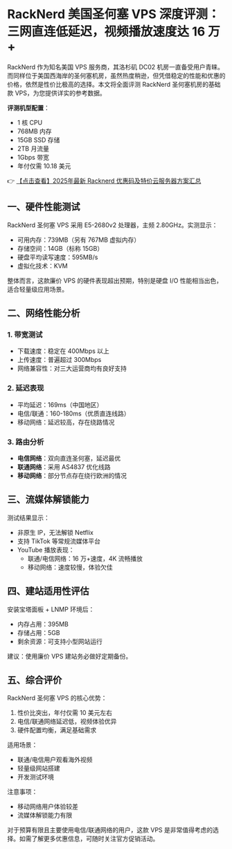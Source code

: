 # RackNerd 美国圣何塞 VPS 深度评测：三网直连低延迟，视频播放速度达 16 万+

RackNerd 作为知名美国 VPS 服务商，其洛杉矶 DC02 机房一直备受用户青睐。而同样位于美国西海岸的圣何塞机房，虽然热度稍逊，但凭借稳定的性能和优惠的价格，依然是性价比极高的选择。本文将全面评测 RackNerd 圣何塞机房的基础款 VPS，为您提供详实的参考数据。

**评测机型配置**：
- 1 核 CPU
- 768MB 内存
- 15GB SSD 存储
- 2TB 月流量
- 1Gbps 带宽
- 年付仅需 10.18 美元

👉 [【点击查看】2025年最新 Racknerd 优惠码及特价云服务器方案汇总](https://bit.ly/Rack_Nerd)

## 一、硬件性能测试

RackNerd 圣何塞 VPS 采用 E5-2680v2 处理器，主频 2.80GHz。实测显示：
- 可用内存：739MB（另有 767MB 虚拟内存）
- 存储空间：14GB（标称 15GB）
- 硬盘平均读写速度：595MB/s
- 虚拟化技术：KVM

整体而言，这款廉价 VPS 的硬件表现超出预期，特别是硬盘 I/O 性能相当出色，适合轻量级应用场景。

## 二、网络性能分析

### 1. 带宽测试
- 下载速度：稳定在 400Mbps 以上
- 上传速度：普遍超过 300Mbps
- 网络兼容性：对三大运营商均有良好支持

### 2. 延迟表现
- 平均延迟：169ms（中国地区）
- 电信/联通：160-180ms（优质直连线路）
- 移动网络：延迟较高，存在绕路情况

### 3. 路由分析
- **电信网络**：双向直连圣何塞，延迟最优
- **联通网络**：采用 AS4837 优化线路
- **移动网络**：部分节点存在绕行欧洲的情况

## 三、流媒体解锁能力

测试结果显示：
- 非原生 IP，无法解锁 Netflix
- 支持 TikTok 等常规流媒体平台
- YouTube 播放表现：
  - 联通/电信网络：16 万+速度，4K 流畅播放
  - 移动网络：速度较慢，体验欠佳

## 四、建站适用性评估

安装宝塔面板 + LNMP 环境后：
- 内存占用：395MB
- 存储占用：5GB
- 剩余资源：可支持小型网站运行

建议：使用廉价 VPS 建站务必做好定期备份。

## 五、综合评价

RackNerd 圣何塞 VPS 的核心优势：
1. 性价比突出，年付仅需 10 美元左右
2. 电信/联通网络延迟低，视频体验优异
3. 硬件配置均衡，满足基础需求

适用场景：
- 联通/电信用户观看海外视频
- 轻量级网站搭建
- 开发测试环境

注意事项：
- 移动网络用户体验较差
- 流媒体解锁能力有限

对于预算有限且主要使用电信/联通网络的用户，这款 VPS 是非常值得考虑的选择。如需了解更多优惠信息，可随时关注官方促销活动。